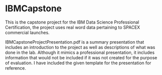 # IBMCapstone
This is the capstone project for the IBM Data Science Professional Certification, the project uses 
real word data pertaining to SPACEX commercial launches.

IBMCapstoneProjectPresentation.pdf is a summary presentation that includes an introduction to 
the project as well as descriptions of what was done in the lab. Although it mimics a professional
presentation, it includes information that would not be included if it was not created for the 
purpose of evaluation. I have included the given template for the presentation for reference. 
